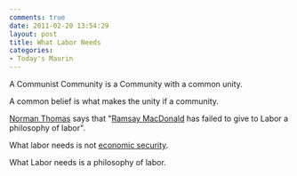```yaml
---
comments: true
date: 2011-02-20 13:54:29
layout: post
title: What Labor Needs
categories:
- Today's Maurin
---
```


A Communist Community
is a Community
with a common unity.

A common belief
is what makes the unity
if a community.

[Norman Thomas](http://en.wikipedia.org/wiki/Norman_Thomas) says
that "[Ramsay MacDonald](http://en.wikipedia.org/wiki/Ramsay_MacDonald)
has failed to give to Labor
a philosophy of labor".

What labor needs
is not [economic security](http://en.wikipedia.org/wiki/Economic_security).

What Labor needs
is a philosophy of labor.
